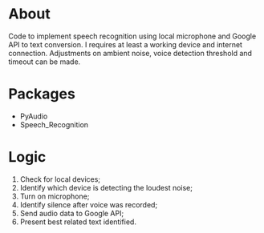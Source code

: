 # About
Code to implement speech recognition using local microphone and Google API to text conversion. I requires at least a working device and internet connection. Adjustments on ambient noise, voice detection threshold and timeout can be made.
# Packages
- PyAudio
- Speech_Recognition
# Logic
1. Check for local devices;
2. Identify which device is detecting the loudest noise;
3. Turn on microphone;
4. Identify silence after voice was recorded;
5. Send audio data to Google API;
6. Present best related text identified.
